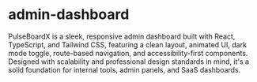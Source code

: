 # admin-dashboard
PulseBoardX is a sleek, responsive admin dashboard built with React, TypeScript, and Tailwind CSS, featuring a clean layout, animated UI, dark mode toggle, route-based navigation, and accessibility-first components. Designed with scalability and professional design standards in mind, it's a solid foundation for internal tools, admin panels, and SaaS dashboards.
